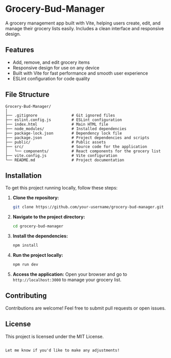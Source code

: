 # Grocery-Bud-Manager
A grocery management app built with Vite, helping users create, edit, and manage their grocery lists easily. Includes a clean interface and responsive design.

## Features
- Add, remove, and edit grocery items
- Responsive design for use on any device
- Built with Vite for fast performance and smooth user experience
- ESLint configuration for code quality

## File Structure

```plaintext
Grocery-Bud-Manager/
│
├── .gitignore               # Git ignored files
├── eslint.config.js         # ESLint configuration
├── index.html               # Main HTML file
├── node_modules/            # Installed dependencies
├── package-lock.json        # Dependency lock file
├── package.json             # Project dependencies and scripts
├── public/                  # Public assets
├── src/                     # Source code for the application
│   └── components/          # React components for the grocery list
├── vite.config.js           # Vite configuration
└── README.md                # Project documentation
```

## Installation

To get this project running locally, follow these steps:

1. **Clone the repository:**

   ```bash
   git clone https://github.com/your-username/grocery-bud-manager.git
   ```

2. **Navigate to the project directory:**

   ```bash
   cd grocery-bud-manager
   ```

3. **Install the dependencies:**

   ```bash
   npm install
   ```

4. **Run the project locally:**

   ```bash
   npm run dev
   ```

5. **Access the application:**
   Open your browser and go to `http://localhost:3000` to manage your grocery list.

## Contributing
Contributions are welcome! Feel free to submit pull requests or open issues.

## License
This project is licensed under the MIT License.
```

Let me know if you'd like to make any adjustments!

